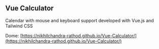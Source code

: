 ## Vue Calculator

Calendar with mouse and keyboard support developed with Vue.js and Tailwind CSS

Dome: [https://nikhilchandra-rathod.github.io/Vue-Calculator/](https://nikhilchandra-rathod.github.io/Vue-Calculator/)
